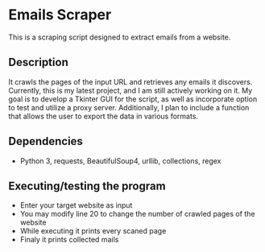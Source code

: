 # Emails Scraper

This is a scraping script designed to extract emails from a website.

## Description

It crawls the pages of the input URL and retrieves any emails it discovers. Currently, this is my latest project, and I am still actively working on it. My goal is to develop a Tkinter GUI for the script, as well as incorporate option to test and utilize a proxy server. Additionally, I plan to include a function that allows the user to export the data in various formats.

## Dependencies

* Python 3, requests, BeautifulSoup4, urllib, collections, regex

## Executing/testing the program

* Enter your target website as input
* You may modify line 20 to change the number of crawled pages of the website
* While executing it prints every scaned page
* Finaly it prints collected mails
